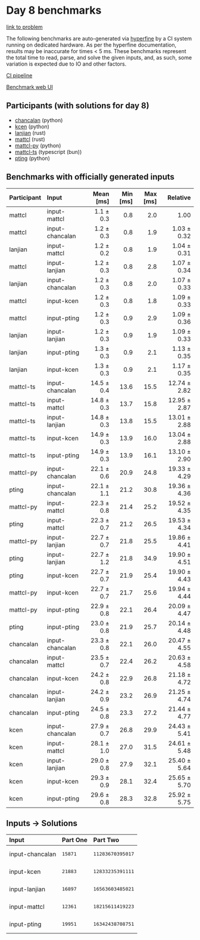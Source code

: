 # Day 8 benchmarks

[link to problem](https://adventofcode.com/2023/day/8)

The following benchmarks are auto-generated via
[hyperfine](https://github.com/sharkdp/hyperfine) by a CI system running on
dedicated hardware. As per the hyperfine documentation, results may be
inaccurate for times < 5 ms. These benchmarks represent the total time to read,
parse, and solve the given inputs, and, as such, some variation is expected due
to IO and other factors.

[CI pipeline](http://ci.papercode.net:8080/teams/main/pipelines/aoc2023)

[Benchmark web UI](https://aoc.ancalagon.black)


## Participants (with solutions for day 8)

- [chancalan](https://github.com/chancalan/aoc2023) (python)
- [kcen](https://github.com/kcen/aoc2023) (python)
- [lanjian](https://github.com/lanjian/aoc-2023) (rust)
- [mattcl](https://github.com/mattcl/aoc2023) (rust)
- [mattcl-py](https://github.com/mattcl/aoc2023-py) (python)
- [mattcl-ts](https://github.com/mattcl/aoc2023-js) (typescript (bun))
- [pting](https://github.com/pting/aoc2023) (python)


## Benchmarks with officially generated inputs

| Participant | Input | Mean [ms] | Min [ms] | Max [ms] | Relative |
|:---|:---|---:|---:|---:|---:|
| mattcl | input-mattcl | 1.1 ± 0.3 | 0.8 | 2.0 | 1.00 |
| mattcl | input-chancalan | 1.2 ± 0.3 | 0.8 | 1.9 | 1.03 ± 0.32 |
| lanjian | input-mattcl | 1.2 ± 0.2 | 0.8 | 1.9 | 1.04 ± 0.31 |
| mattcl | input-lanjian | 1.2 ± 0.3 | 0.8 | 2.8 | 1.07 ± 0.34 |
| lanjian | input-chancalan | 1.2 ± 0.3 | 0.8 | 2.0 | 1.07 ± 0.33 |
| mattcl | input-kcen | 1.2 ± 0.3 | 0.8 | 1.8 | 1.09 ± 0.33 |
| mattcl | input-pting | 1.2 ± 0.3 | 0.9 | 2.9 | 1.09 ± 0.36 |
| lanjian | input-lanjian | 1.2 ± 0.3 | 0.9 | 1.9 | 1.09 ± 0.33 |
| lanjian | input-pting | 1.3 ± 0.3 | 0.9 | 2.1 | 1.13 ± 0.35 |
| lanjian | input-kcen | 1.3 ± 0.3 | 0.9 | 2.1 | 1.17 ± 0.35 |
| mattcl-ts | input-chancalan | 14.5 ± 0.4 | 13.6 | 15.5 | 12.74 ± 2.82 |
| mattcl-ts | input-mattcl | 14.8 ± 0.3 | 13.7 | 15.8 | 12.95 ± 2.87 |
| mattcl-ts | input-lanjian | 14.8 ± 0.3 | 13.8 | 15.5 | 13.01 ± 2.88 |
| mattcl-ts | input-kcen | 14.9 ± 0.3 | 13.9 | 16.0 | 13.04 ± 2.88 |
| mattcl-ts | input-pting | 14.9 ± 0.3 | 13.9 | 16.1 | 13.10 ± 2.90 |
| mattcl-py | input-chancalan | 22.1 ± 0.6 | 20.9 | 24.8 | 19.33 ± 4.29 |
| pting | input-chancalan | 22.1 ± 1.1 | 21.2 | 30.8 | 19.36 ± 4.36 |
| mattcl-py | input-mattcl | 22.3 ± 0.8 | 21.4 | 25.2 | 19.52 ± 4.35 |
| pting | input-mattcl | 22.3 ± 0.7 | 21.2 | 26.5 | 19.53 ± 4.34 |
| mattcl-py | input-lanjian | 22.7 ± 0.7 | 21.8 | 25.5 | 19.86 ± 4.41 |
| pting | input-lanjian | 22.7 ± 1.2 | 21.8 | 34.9 | 19.90 ± 4.51 |
| pting | input-kcen | 22.7 ± 0.7 | 21.9 | 25.4 | 19.90 ± 4.43 |
| mattcl-py | input-kcen | 22.7 ± 0.7 | 21.7 | 25.6 | 19.94 ± 4.44 |
| mattcl-py | input-pting | 22.9 ± 0.8 | 22.1 | 26.4 | 20.09 ± 4.47 |
| pting | input-pting | 23.0 ± 0.8 | 21.9 | 25.7 | 20.14 ± 4.48 |
| chancalan | input-chancalan | 23.3 ± 0.8 | 22.1 | 26.0 | 20.47 ± 4.55 |
| chancalan | input-mattcl | 23.5 ± 0.7 | 22.4 | 26.2 | 20.63 ± 4.58 |
| chancalan | input-kcen | 24.2 ± 0.8 | 22.9 | 26.8 | 21.18 ± 4.72 |
| chancalan | input-lanjian | 24.2 ± 0.9 | 23.2 | 26.9 | 21.25 ± 4.74 |
| chancalan | input-pting | 24.5 ± 0.8 | 23.3 | 27.2 | 21.44 ± 4.77 |
| kcen | input-chancalan | 27.9 ± 0.7 | 26.8 | 29.9 | 24.43 ± 5.41 |
| kcen | input-mattcl | 28.1 ± 1.0 | 27.0 | 31.5 | 24.61 ± 5.48 |
| kcen | input-lanjian | 29.0 ± 0.8 | 27.9 | 32.1 | 25.40 ± 5.64 |
| kcen | input-kcen | 29.3 ± 0.9 | 28.1 | 32.4 | 25.65 ± 5.70 |
| kcen | input-pting | 29.6 ± 0.8 | 28.3 | 32.8 | 25.92 ± 5.75 |


## Inputs -> Solutions

| Input | Part One | Part Two |
|:---|:---|:---|
|input-chancalan|<pre>15871</pre>|<pre>11283670395017</pre>|
|input-kcen|<pre>21883</pre>|<pre>12833235391111</pre>|
|input-lanjian|<pre>16897</pre>|<pre>16563603485021</pre>|
|input-mattcl|<pre>12361</pre>|<pre>18215611419223</pre>|
|input-pting|<pre>19951</pre>|<pre>16342438708751</pre>|